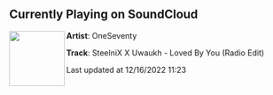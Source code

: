 ## Currently Playing on SoundCloud

[<img align="left" width="100" src="https://i1.sndcdn.com/artworks-c2dREv9UB7L8HKF8-eg3HGA-t500x500.jpg">](https://soundcloud.com/oneseventy/steelnix-x-uwaukh-loved-by-you)

**Artist**: OneSeventy 

**Track**: SteelniX X Uwaukh - Loved By You (Radio Edit)

Last updated at 12/16/2022 11:23
